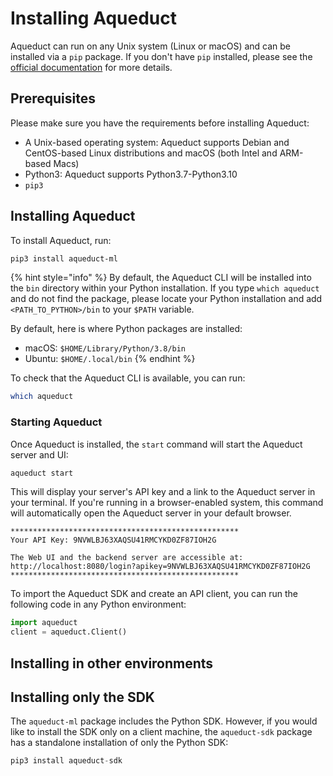 # Installing Aqueduct

Aqueduct can run on any Unix system (Linux or macOS) and can be installed via a `pip` package. If you don't have `pip` installed, please see the [official documentation](https://pip.pypa.io/en/stable/installation/) for more details.

## Prerequisites

Please make sure you have the requirements before installing Aqueduct:

* A Unix-based operating system: Aqueduct supports Debian and CentOS-based Linux distributions and macOS (both Intel and ARM-based Macs)
* Python3: Aqueduct supports Python3.7-Python3.10
* `pip3`

## Installing Aqueduct

To install Aqueduct, run:

```bash
pip3 install aqueduct-ml
```

{% hint style="info" %}
By default, the Aqueduct CLI will be installed into the `bin` directory within your Python installation. If you type `which aqueduct` and do not find the package, please locate your Python installation and add `<PATH_TO_PYTHON>/bin` to your `$PATH` variable.

By default, here is where Python packages are installed:

* macOS: `$HOME/Library/Python/3.8/bin`
* Ubuntu: `$HOME/.local/bin`
{% endhint %}

To check that the Aqueduct CLI is available, you can run:

```bash
which aqueduct
```

### Starting Aqueduct

Once Aqueduct is installed, the `start` command will start the Aqueduct server and UI:&#x20;

```bash
aqueduct start
```

This will display your server's API key and a link to the Aqueduct server in your terminal. If you're running in a browser-enabled system, this command will automatically open the Aqueduct server in your default browser.

```
***************************************************
Your API Key: 9NVWLBJ63XAQSU41RMCYKD0ZF87IOH2G

The Web UI and the backend server are accessible at: http://localhost:8080/login?apikey=9NVWLBJ63XAQSU41RMCYKD0ZF87IOH2G
***************************************************
```

To import the Aqueduct SDK and create an API client, you can run the following code in any Python environment:&#x20;

```python
import aqueduct
client = aqueduct.Client()
```

## Installing in other environments

## Installing only the SDK

The `aqueduct-ml` package includes the Python SDK. However, if you would like to install the SDK only on a client machine, the `aqueduct-sdk` package has a standalone installation of only the Python SDK:&#x20;

```python
pip3 install aqueduct-sdk
```

